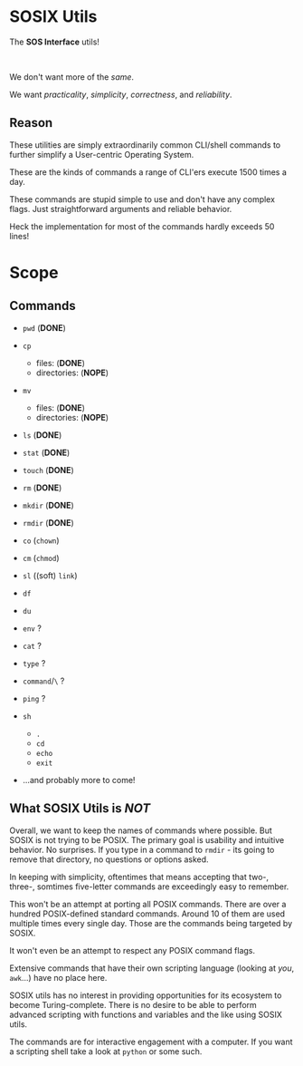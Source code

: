 # SOSIX Utils

The **SOS Interface** utils!

<br>

We don't want more of the *same*.

We want *practicality*, *simplicity*, *correctness*, and *reliability*.

## Reason

These utilities are simply extraordinarily common CLI/shell commands to further
simplify a User-centric Operating System.

These are the kinds of commands a range of CLI'ers execute 1500 times a day.

These commands are stupid simple to use and don't have any complex flags. Just
straightforward arguments and reliable behavior.

Heck the implementation for most of the commands hardly exceeds 50 lines!

# Scope

## Commands

- `pwd` (**DONE**)
- `cp`
  - files: (**DONE**)
  - directories: (**NOPE**)
- `mv`
  - files: (**DONE**)
  - directories: (**NOPE**)
- `ls` (**DONE**)
- `stat` (**DONE**)
- `touch` (**DONE**)
- `rm` (**DONE**)
- `mkdir` (**DONE**)
- `rmdir` (**DONE**)
- `co` (`chown`)
- `cm` (`chmod`)
- `sl` ((soft) `link`)
- `df`
- `du`
- `env` ?
- `cat` ?
- `type` ?
- `command`/`\` ?
- `ping` ?
- `sh`
  - `.`
  - `cd`
  - `echo`
  - `exit`

- ...and probably more to come!

## What SOSIX Utils is *NOT*

Overall, we want to keep the names of commands where possible. But SOSIX is not trying to be POSIX.
The primary goal is usability and intuitive behavior. No surprises. If you type in a command to
`rmdir` - its going to remove that directory, no questions or options asked.

In keeping with simplicity, oftentimes that means accepting that two-, three-, somtimes five-letter
commands are exceedingly easy to remember.

This won't be an attempt at porting all POSIX commands. There are over a
hundred POSIX-defined standard commands. Around 10 of them are used multiple
times every single day. Those are the commands being targeted by SOSIX.

It won't even be an attempt to respect any POSIX command flags.

Extensive commands that have their own scripting language (looking at *you*,
`awk`...) have no place here.

SOSIX utils has no interest in providing opportunities for its ecosystem to
become Turing-complete. There is no desire to be able to perform advanced
scripting with functions and variables and the like using SOSIX utils.

The commands are for interactive engagement with a computer. If you want a
scripting shell take a look at `python` or some such.
